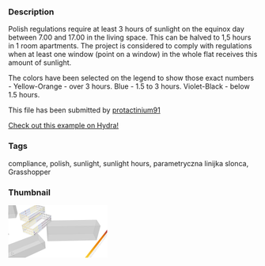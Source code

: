 ### Description 
Polish regulations require at least 3 hours of sunlight on the equinox day between 7.00 and 17.00 in the living space. This can be halved to 1,5 hours in 1 room apartments. The project is considered to comply with regulations when at least one window (point on a window) in the whole flat receives this amount of sunlight.



The colors have been selected on the legend to show those exact numbers - Yellow-Orange - over 3 hours. Blue - 1.5 to 3 hours. Violet-Black - below 1.5 hours.

This file has been submitted by [protactinium91](https://github.com/protactinium91)

[Check out this example on Hydra!](http://hydrashare.github.io/hydra/viewer?owner=protactinium91&fork=hydra&id=Polish_Sunlight_Hours_Compliance)
### Tags 
compliance, polish, sunlight, sunlight hours, parametryczna linijka slonca, Grasshopper
### Thumbnail 
![Screenshot](https://raw.githubusercontent.com/protactinium91/hydra/master/Polish_Sunlight_Hours_Compliance/thumbnail.png)
